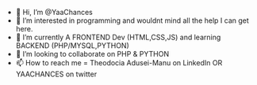 - 👋 Hi, I’m @YaaChances
- 👀 I’m interested in programming and wouldnt mind all the help I can get here.
- 🌱 I’m currently A FRONTEND Dev (HTML,CSS,JS) and learning BACKEND (PHP/MYSQL,PYTHON)
- 💞️ I’m looking to collaborate on PHP & PYTHON
- 📫 How to reach me = Theodocia Adusei-Manu on LinkedIn OR YAACHANCES on twitter

<!---
YaaChances/YaaChances is a ✨ special ✨ repository because its `README.md` (this file) appears on your GitHub profile.
You can click the Preview link to take a look at your changes.
--->
